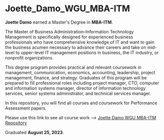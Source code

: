 # Joette_Damo_WGU_MBA-ITM

**Joette Damo** earned a Master's Degree in **MBA-ITM**. 

The Master of Business Administration–Information Technology Management is specifically designed for experienced business professionals who have comprehensive knowledge of IT and want to gain the business acumen necessary to advance their careers and take on mid-level to upper-level IT management positions in business, the IT industry, or nonprofit organizations.

This degree program provides practical and relevant coursework in management, communication, economics, accounting, leadership, project management, finance, and strategy. Graduates of this program will be prepared to fill professional roles including project manager, CTO, computer and information systems manager, director of information technology services, senior systems administrator, and technical services manager. 

In this repository, you will find all courses and coursework for Performance Assessment papers. 

Please use this link to see all course work --> [Joette Damo WGU MBA-ITM Repository](https://github.com/1jc/Joette_Damo_WGU_MBA-ITM/tree/master)


Graduated **August 25, 2023**.

